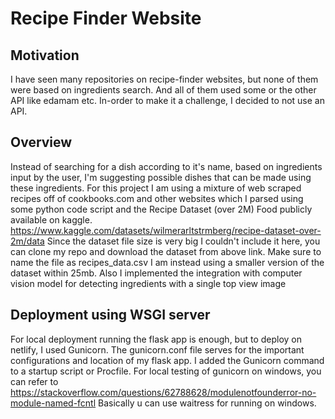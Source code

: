 # Recipe Finder Website

## Motivation
I have seen many repositories on recipe-finder websites, but none of them were based on ingredients search. And all of them used some or the other API like edamam etc. In-order to make it a challenge, I decided to not use an API.

## Overview
Instead of searching for a dish according to it's name, based on ingredients input by the user, I'm suggesting possible dishes that can be made using these ingredients. 
For this project I am using a mixture of web scraped recipes off of cookbooks.com and other websites which I parsed using some python code script and the Recipe Dataset (over 2M) Food publicly available on kaggle. 
https://www.kaggle.com/datasets/wilmerarltstrmberg/recipe-dataset-over-2m/data
Since the dataset file size is very big I couldn't include it here, you can clone my repo and download the dataset from above link. 
Make sure to name the file as recipes_data.csv
I am instead using a smaller version of the dataset within 25mb. Also I implemented the integration with computer vision model for detecting ingredients with a single top view image

## Deployment using WSGI server
For local deployment running the flask app is enough, but to deploy on netlify, I used Gunicorn. The gunicorn.conf file serves for the important configurations and location of my flask app.
I added the Gunicorn command to a startup script or Procfile.
For local testing of gunicorn on windows, you can refer to https://stackoverflow.com/questions/62788628/modulenotfounderror-no-module-named-fcntl
Basically u can use waitress for running on windows.
